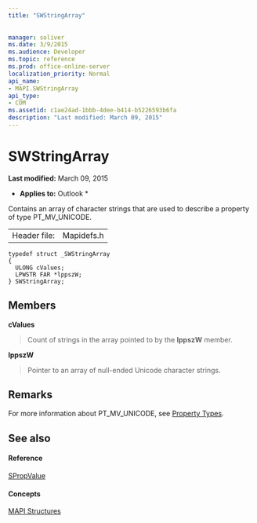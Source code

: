 ```yaml
---
title: "SWStringArray"
 
 
manager: soliver
ms.date: 3/9/2015
ms.audience: Developer
ms.topic: reference
ms.prod: office-online-server
localization_priority: Normal
api_name:
- MAPI.SWStringArray
api_type:
- COM
ms.assetid: c1ae24ad-1bbb-4dee-b414-b5226593b6fa
description: "Last modified: March 09, 2015"
---
```


# SWStringArray

 **Last modified:** March 09, 2015 
  
 * **Applies to:** Outlook * 
  
Contains an array of character strings that are used to describe a property of type PT_MV_UNICODE. 
  
|||
|:-----|:-----|
|Header file:  <br/> |Mapidefs.h  <br/> |
   
```
typedef struct _SWStringArray
{
  ULONG cValues;
  LPWSTR FAR *lppszW;
} SWStringArray;

```

## Members

 **cValues**
  
> Count of strings in the array pointed to by the **lppszW** member. 
    
 **lppszW**
  
> Pointer to an array of null-ended Unicode character strings.
    
## Remarks

For more information about PT_MV_UNICODE, see [Property Types](property-types.md).
  
## See also

#### Reference

[SPropValue](spropvalue.md)
#### Concepts

[MAPI Structures](mapi-structures.md)

